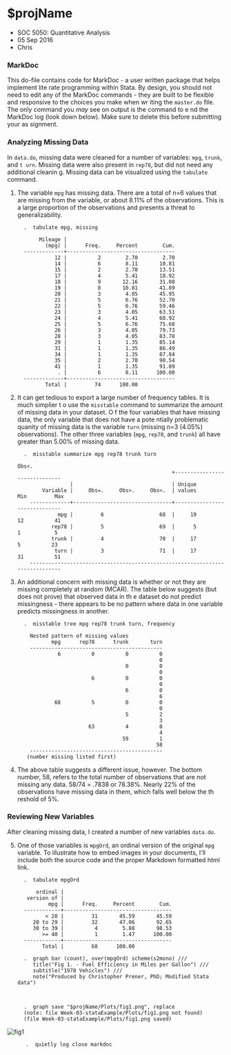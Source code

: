 \$projName
==========

-   SOC 5050: Quantitative Analysis
-   05 Sep 2016
-   Chris

### MarkDoc

This do-file contains code for MarkDoc - a user written package that
helps implement lite rate programming within Stata. By design, you
should not need to edit any of the MarkDoc commands - they are built to
be flexible and responsive to the choices you make when wr iting the
`master.do` file. The only command you *may* see on output is the
command to e nd the MarkDoc log (look down below). Make sure to delete
this before submitting your as signment.

### Analyzing Missing Data

In `data.do`, missing data were cleaned for a number of variables:
`mpg`, `trunk`, and `t urn`. Missing data were also present in `rep78`,
but did not need any additional cleanin g. Missing data can be
visualized using the `tabulate` command.

1.  The variable `mpg` has missing data. There are a total of n=6 values
    that are missing from the variable, or about 8.11% of
    the observations. This is a large proportion of the observations and
    presents a threat to generalizability.

          .  tabulate mpg, missing

               Mileage |
                 (mpg) |      Freq.     Percent        Cum.
          -------------+-----------------------------------
                    12 |          2        2.70        2.70
                    14 |          6        8.11       10.81
                    15 |          2        2.70       13.51
                    17 |          4        5.41       18.92
                    18 |          9       12.16       31.08
                    19 |          8       10.81       41.89
                    20 |          3        4.05       45.95
                    21 |          5        6.76       52.70
                    22 |          5        6.76       59.46
                    23 |          3        4.05       63.51
                    24 |          4        5.41       68.92
                    25 |          5        6.76       75.68
                    26 |          3        4.05       79.73
                    28 |          3        4.05       83.78
                    29 |          1        1.35       85.14
                    31 |          1        1.35       86.49
                    34 |          1        1.35       87.84
                    35 |          2        2.70       90.54
                    41 |          1        1.35       91.89
                     . |          6        8.11      100.00
          -------------+-----------------------------------
                 Total |         74      100.00

2.  It can get tedious to export a large number of frequency tables. It
    is much simplier t o use the `misstable` command to summarize the
    amount of missing data in your dataset. O f the four variables that
    have missing data, the only variable that does not have a pote
    ntially problematic quanity of missing data is the variable `turn`
    (missing n=3 (4.05%) observations). The other three variables
    (`mpg`, `rep78`, and `trunk`) all have greater than 5.00% of
    missing data.

          .  misstable summarize mpg rep78 trunk turn
                                                                         Obs<.
                                                          +------------------------------
                         |                                | Unique
                Variable |     Obs=.     Obs>.     Obs<.  | values        Min         Max
            -------------+--------------------------------+------------------------------
                     mpg |         6                  68  |     19         12          41
                   rep78 |         5                  69  |      5          1           5
                   trunk |         4                  70  |     17          5          23
                    turn |         3                  71  |     17         31          51
            -----------------------------------------------------------------------------

3.  An additional concern with missing data is whether or not they are
    missing completely at random (MCAR). The table below suggests (but
    does not prove) that observed data in th e dataset do not predict
    missingness - there appears to be no pattern where data in one
    variable predicts missingness in another.

          .  misstable tree mpg rep78 trunk turn, frequency

            Nested pattern of missing values
                   mpg      rep78      trunk       turn
            -------------------------------------------
                     6          0          0          0 
                                                      0 
                                           0          0 
                                                      0 
                                6          0          0 
                                                      0 
                                           6          0 
                                                      6 
                    68          5          0          0 
                                                      0 
                                           5          2 
                                                      3 
                               63          4          0 
                                                      4 
                                          59          1 
                                                     58 
            -------------------------------------------
           (number missing listed first)

4.  The above table suggests a different issue, however. The bottom
    number, 58, refers to the total number of observations that are not
    missing any data. 58/74 = .7838 or 78.38%. Nearly 22% of the
    observations have missing data in them, which falls well below the
    th reshold of 5%.

### Reviewing New Variables

After cleaning missing data, I created a number of new variables
`data.do`.

5.  One of those variables is `mpgOrd`, an ordinal version of the
    original `mpg` variable. To illustrate how to embed images in your
    documents, I'll include both the source code and the proper Markdown
    formatted html link.

          .  tabulate mpgOrd

              ordinal |
           version of |
                  mpg |      Freq.     Percent        Cum.
          ------------+-----------------------------------
                 < 20 |         31       45.59       45.59
             20 to 29 |         32       47.06       92.65
             30 to 39 |          4        5.88       98.53
                >= 40 |          1        1.47      100.00
          ------------+-----------------------------------
                Total |         68      100.00

          .  graph bar (count), over(mpgOrd) scheme(s2mono) ///
             title("Fig 1. - Fuel Efficiency in Miles per Gallon") ///
             subtitle("1978 Vehicles") ///
             note("Produced by Christopher Prener, PhD; Modified Stata data")



          .  graph save "$projName/Plots/fig1.png", replace
          (note: file Week-03-stataExample/Plots/fig1.png not found)
          (file Week-03-stataExample/Plots/fig1.png saved)

![fig1]()

          .  quietly log close markdoc
          
